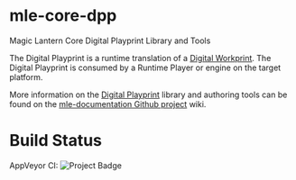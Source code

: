 # mle-core-dpp
Magic Lantern Core Digital Playprint Library and Tools

The Digital Playprint is a runtime translation of a [Digital Workprint](https://github.com/magic-lantern-studio/mle-documentation/wiki/Digital-Workprint). The Digital Playprint is consumed by a Runtime Player or engine on the target platform.

More information on the [Digital Playprint](https://github.com/magic-lantern-studio/mle-documentation/wiki/Digital-Playprint) library and authoring tools can be found on the [mle-documentation Github project](https://github.com/magic-lantern-studio/mle-documentation) wiki.

# Build Status
AppVeyor CI: <img src="https://ci.appveyor.com/api/projects/status/32r7s2skrgm9ubva?svg=true" alt="Project Badge">
